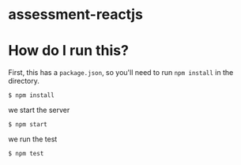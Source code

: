 # assessment-reactjs

# How do I run this?

First, this has a `package.json`, so you'll need to run `npm install` in the directory. 

    $ npm install

we start the server
    
    $ npm start

we run the test
    
    $ npm test
